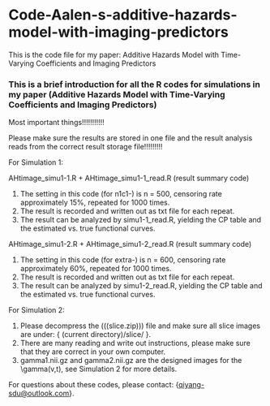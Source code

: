 # Code-Aalen-s-additive-hazards-model-with-imaging-predictors
This is the code file for my paper: Additive Hazards Model with Time-Varying Coefficients and Imaging Predictors


### This is a brief introduction for  all the R codes for simulations in my paper (Additive Hazards Model with Time-Varying Coefficients and Imaging Predictors)


Most important things!!!!!!!!!!!

Please make sure the results are stored in one file and the result analysis reads from the correct result storage file!!!!!!!!!



For Simulation 1:

AHtimage_simu1-1.R  + AHtimage_simu1-1_read.R (result summary code)
1. The setting in this code (for n1c1-) is n = 500, censoring rate approximately 15%, repeated for 1000 times.
2. The result is recorded and written out as txt file for each repeat. 
3. The result can be analyzed by simu1-1_read.R, yielding the CP table and the estimated vs. true functional curves.

AHtimage_simu1-2.R  + AHtimage_simu1-2_read.R (result summary code)
1. The setting in this code (for extra-) is n = 600, censoring rate approximately 60%, repeated for 1000 times.
2. The result is recorded and written out as txt file for each repeat. 
3. The result can be analyzed by simu1-2_read.R, yielding the CP table and the estimated vs. true functional curves.

For Simulation 2:

1. Please decompress the (((slice.zip))) file and make sure all slice images are under: {   (current directory)/slice/   }.
2. There are many reading and write out instructions, please make sure that they are correct in your own computer.
3. gamma1.nii.gz and gamma2.nii.gz are the designed images for the \gamma(v,t), see Simulation 2 for more details.


For questions about these codes, please contact: {qiyang-sdu@outlook.com}.
